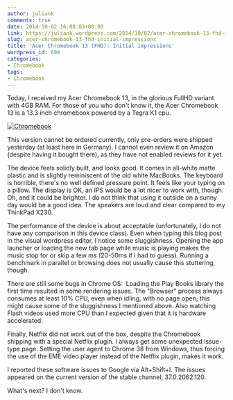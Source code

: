 ```yaml
---
author: juliank
comments: true
date: 2014-10-02 16:08:03+00:00
link: https://juliank.wordpress.com/2014/10/02/acer-chromebook-13-fhd-initial-impressions/
slug: acer-chromebook-13-fhd-initial-impressions
title: 'Acer Chromebook 13 (FHD): Initial impressions'
wordpress_id: 698
categories:
- Chromebook
tags:
- Chromebook
---
```


Today, I received my Acer Chromebook 13, in the glorious FullHD variant with 4GB RAM. For those of you who don't know it, the Acer Chromebook 13 is a 13.3 inch chromebook powered by a Tegra K1 cpu.

[![Chromebook](http://juliank.files.wordpress.com/2014/10/chromebook.jpg?w=284)](http://juliank.files.wordpress.com/2014/10/chromebook.jpg)

This version cannot be ordered currently, only pre-orders were shipped yesterday (at least here in Germany). I cannot even review it on Amazon (despite having it bought there), as they have not enabled reviews for it yet.

The device feels solidly built, and looks good. It comes in all-white matte plastic and is slightly reminiscent of the old white MacBooks. The keyboard is horrible, there's no well defined pressure point. It feels like your typing on a pillow. The display is OK, an IPS would be a lot nicer to work with, though. Oh, and it could be brighter. I do not think that using it outside on a sunny day would be a good idea. The speakers are loud and clear compared to my ThinkPad X230.

The performance of the device is about acceptable (unfortunately, I do not have any comparison in this device class). Even when typing this blog post in the visual wordpress editor, I notice some sluggishness. Opening the app launcher or loading the new tab page while music is playing makes the music stop for or skip a few ms (20-50ms if I had to guess). Running a benchmark in parallel or browsing does not usually cause this stuttering, though.

There are still some bugs in Chrome OS:  Loading the Play Books library the first time resulted in some rendering issues. The "Browser" process always consumes at least 10% CPU, even when idling, with no page open; this might cause some of the sluggishness I mentioned above. Also watching Flash videos used more CPU than I expected given that it is hardware accelerated.

Finally, Netflix did not work out of the box, despite the Chromebook shipping with a special Netflix plugin. I always get some unexpected issue-type page. Setting the user agent to Chrome 38 from Windows, thus forcing the use of the EME video player instead of the Netflix plugin, makes it work.

I reported these software issues to Google via Alt+Shift+I. The issues appeared on the current version of the stable channel, 37.0.2062.120.

What's next? I don't know.
